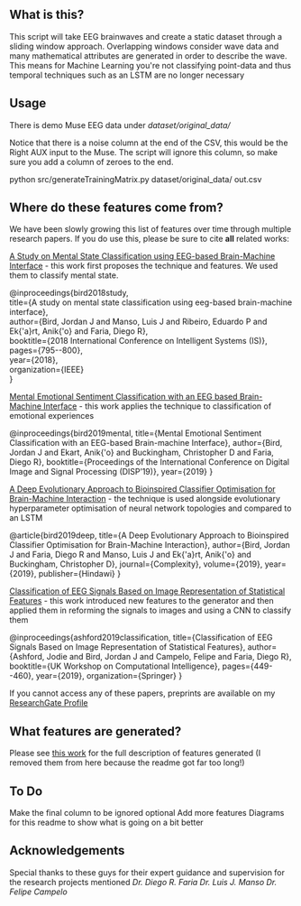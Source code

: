 ## What is this?
This script will take EEG brainwaves and create a static dataset through a sliding window approach. Overlapping windows consider wave data and many mathematical attributes are generated in order to describe the wave. This means for Machine Learning you're not classifying point-data and thus temporal techniques such as an LSTM are no longer necessary 

## Usage
There is demo Muse EEG data under *dataset/original_data/*

Notice that there is a noise column at the end of the CSV, this would be the Right AUX input to the Muse. The script will ignore this column, so make sure you add a column of zeroes to the end.

python src/generateTrainingMatrix.py dataset/original_data/ out.csv

## Where do these features come from?
We have been slowly growing this list of features over time through multiple research papers. If you do use this, please be sure to cite **all** related works:

[A Study on Mental State Classification using EEG-based Brain-Machine Interface](https://ieeexplore.ieee.org/abstract/document/8710576) - this work first proposes the technique and features. We used them to classify mental state. 

@inproceedings{bird2018study,  
  title={A study on mental state classification using eeg-based brain-machine interface},  
  author={Bird, Jordan J and Manso, Luis J and Ribeiro, Eduardo P and Ek{\'a}rt, Anik{\'o} and Faria, Diego R},  
  booktitle={2018 International Conference on Intelligent Systems (IS)},  
  pages={795--800},  
  year={2018},  
  organization={IEEE}  
}

[Mental Emotional Sentiment Classification with an EEG based Brain-Machine Interface](https://www.researchgate.net/profile/Jordan_Bird2/publication/329403546_Mental_Emotional_Sentiment_Classification_with_an_EEG-based_Brain-machine_Interface/links/5c2f74c092851c22a35975c5/Mental-Emotional-Sentiment-Classification-with-an-EEG-based-Brain-machine-Interface.pdf) - this work applies the technique to classification of emotional experiences

@inproceedings{bird2019mental,
  title={Mental Emotional Sentiment Classification with an EEG-based Brain-machine Interface},
  author={Bird, Jordan J and Ekart, Anik{\'o} and Buckingham, Christopher D and Faria, Diego R},
  booktitle={Proceedings of the International Conference on Digital Image and Signal Processing (DISP’19)},
  year={2019}
}

[A Deep Evolutionary Approach to Bioinspired Classifier Optimisation for Brain-Machine Interaction](https://www.hindawi.com/journals/complexity/2019/4316548/abs/) - the technique is used alongside evolutionary hyperparameter optimisation of neural network topologies and compared to an LSTM 

@article{bird2019deep,
  title={A Deep Evolutionary Approach to Bioinspired Classifier Optimisation for Brain-Machine Interaction},
  author={Bird, Jordan J and Faria, Diego R and Manso, Luis J and Ek{\'a}rt, Anik{\'o} and Buckingham, Christopher D},
  journal={Complexity},
  volume={2019},
  year={2019},
  publisher={Hindawi}
}

[Classification of EEG Signals Based on Image Representation of Statistical Features](https://link.springer.com/chapter/10.1007/978-3-030-29933-0_37) - this work introduced new features to the generator and then applied them in reforming the signals to images and using a CNN to classify them 

@inproceedings{ashford2019classification,
  title={Classification of EEG Signals Based on Image Representation of Statistical Features},
  author={Ashford, Jodie and Bird, Jordan J and Campelo, Felipe and Faria, Diego R},
  booktitle={UK Workshop on Computational Intelligence},
  pages={449--460},
  year={2019},
  organization={Springer}
}



If you cannot access any of these papers, preprints are available on my [ResearchGate Profile](https://www.researchgate.net/profile/Jordan_Bird2)

## What features are generated?
Please see [this work](https://link.springer.com/chapter/10.1007/978-3-030-29933-0_37) for the full description of features generated (I removed them from here because the readme got far too long!)




## To Do
Make the final column to be ignored optional
Add more features
Diagrams for this readme to show what is going on a bit better

## Acknowledgements
Special thanks to these guys for their expert guidance and supervision for the research projects mentioned
*Dr. Diego R. Faria*
*Dr. Luis J. Manso*
*Dr. Felipe Campelo* 


